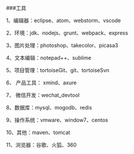 ###工具  

1、编辑器：eclipse、atom、webstorm、vscode  

2、环境：jdk、nodejs、grunt、webpack、express  

3、图片处理：photoshop、takecolor、picasa3  

4、文本编辑：notepad++、sublime  

5、项目管理：tortoiseGit、git、tortoiseSvn  

6、 产品工具： xmind、axure

7、  微信开发：wechat_devtool

8、数据库：mysql、mogodb、redis  

9、操作系统：vmware、window7、centos  

10、其他：maven、tomcat  

11、浏览器：谷歌、火狐、360